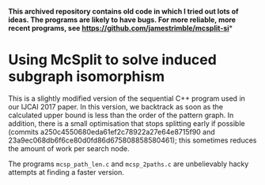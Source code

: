 **This archived repository contains old code in which I tried out lots of ideas. The programs are likely to have bugs.  For more reliable, more recent programs, see https://github.com/jamestrimble/mcsplit-si***

# Using McSplit to solve induced subgraph isomorphism

This is a slightly modified version of the sequential C++ program used in our IJCAI 2017 paper.
In this version, we backtrack as soon as the calculated upper bound is less than the order
of the pattern graph.  In addition, there is a small optimisation
that stops splitting early if possible
(commits a250c4550680eda61ef2c78922a27e64e8715f90 and 23a9ec068db6f6ce80d0fd86d675808858580461);
this sometimes reduces the amount of work per search node.

The programs `mcsp_path_len.c` and `mcsp_2paths.c` are unbelievably hacky attempts at finding
a faster version.
